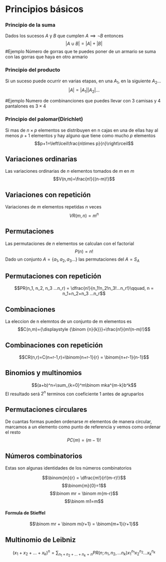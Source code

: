 # Principios básicos

### Principio de la suma
Dados los sucesos $A$ y $B$ que cumplen $A\implies\neg B$ entonces $$|A\cup B|=|A|+|B|$$
#Ejemplo Número de gorras que te puedes poner de un armario se suma con las gorras que haya en otro armario

### Principio del producto
Si un suceso puede ocurrir en varias etapas, en una $A_1$, en la siguiente $A_2$...$$|A|=|A_1||A_2|...$$

#Ejemplo Numero de combinanciones que puedes llevar con 3 camisas y 4 pantalones es $3 \times 4$ 

### Principio del palomar(Dirichlet)
Si mas de $n\times p$ elementos se distribuyen en n cajas en una de ellas hay al menos $p+1$ elementos y hay alguno que tiene como mucho $p$ elementos
$$p+1=\left\lceil\frac{n\times p}{n}\right\rceil$$


## Variaciones ordinarias
Las variaciones ordinarias de $n$ elementos tomados de $m$ en $m$ $$V(n,m)=\frac{n!}{(n-m)!}$$

## Variaciones con repetición
Variaciones de $m$ elementos repetidas $n$ veces
$$VR(m,n)=m^n$$

## Permutaciones
Las permutaciones de $n$ elementos se calculan con el factorial $$P(n) = n!$$
Dado un conjunto $A= \{a_1,a_2,a_3 ...\}$ las permutaciones del $A = S_A$

## Permutaciones con repetición
$$PR(n_1, n_2, n_3 ...n_r) = \dfrac{n!}{n_1!n_2!n_3!...n_r!}\qquad, n = n_1+n_2+n_3 ...n_r$$
## Combinaciones
La eleccion de n elemntos de un conjunto de m elementos es $$C(n,m)={\displaystyle {\binom {n}{k}}}=\frac{n!}{m!(n-m)!}$$
## Combinaciones con repetición
$$CR(n,r)=C(n+r-1,r)=\binom{n+r-1}{r} = \binom{n+r-1}{n-1}$$

## Binomios y multinomios
$$(a+b)^n=\sum_{k=0}^m\binom mka^{m-k}b^k$$
El resultado será $2^n$ terminos con coeficiente 1 antes de agruparlos

## Permutaciones circulares
De cuantas formas pueden ordenarse $m$ elementos de manera circular, marcamos a un elemento como punto de referencia y vemos como ordenar el resto
$$PC(m)=(m-1)!$$


## Números combinatorios
Estas son algunas identidades de los números combinatorios

$$\binom{m}{r} = \dfrac{m!}{r!(m-r)!}$$
$$\binom{m}{0}=1$$
$$\binom mr = \binom m{m-r}$$
$$\binom m1=m$$
#### Formula de Stieffel
$$\binom mr + \binom m{r+1} = \binom{m+1}{r+1}$$

## Multinomio de Leibniz
$$(x_1 + x_2+...+x_k)^n = \sum_{n_1+n_2+...+n_k=n}PR(n;n_1,n_2,...n_k)x_1^{n_1} x_2^{n_2}...x_k^{n_k}$$





